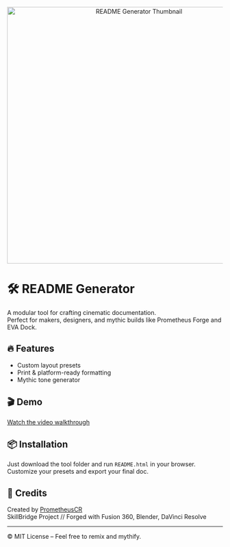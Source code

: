 <p align="center">
  <img src="thumbnail.png" alt="README Generator Thumbnail" width="600"/>
</p>

# 🛠️ README Generator

A modular tool for crafting cinematic documentation.  
Perfect for makers, designers, and mythic builds like Prometheus Forge and EVA Dock.

## 🔥 Features
- Custom layout presets
- Print & platform-ready formatting
- Mythic tone generator

## 🎬 Demo
[Watch the video walkthrough](https://youtu.be/jyrFG69AYIU)

## 📦 Installation
Just download the tool folder and run `README.html` in your browser.  
Customize your presets and export your final doc.

## 🧠 Credits
Created by [PrometheusCR](https://github.com/PrometheusCR)  
SkillBridge Project // Forged with Fusion 360, Blender, DaVinci Resolve

---

© MIT License – Feel free to remix and mythify.
